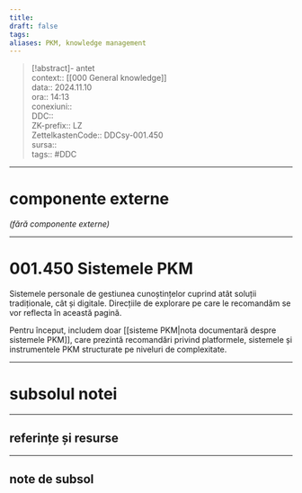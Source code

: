 ```yaml
---
title: 
draft: false
tags: 
aliases: PKM, knowledge management
---
```

> [!abstract]- antet  
> context:: [[000 General knowledge]]  
> data:: 2024.11.10  
> ora:: 14:13  
> conexiuni::  
> DDC::  
> ZK-prefix::  LZ  
> ZettelkastenCode::  DDCsy-001.450  
> sursa::  
> tags:: #DDC    


---
# componente externe  
*(fără componente externe)*

---

# 001.450 Sistemele PKM  

Sistemele personale de gestiunea cunoștințelor cuprind atât soluții tradiționale, cât și digitale. Direcțiile de explorare pe care le recomandăm se vor reflecta în această pagină.  

Pentru început, includem doar [[sisteme PKM|nota documentară despre sistemele PKM]], care prezintă recomandări privind platformele, sistemele și instrumentele PKM structurate pe niveluri de complexitate.


---
# subsolul notei
---
## referințe și resurse


---
## note de subsol  